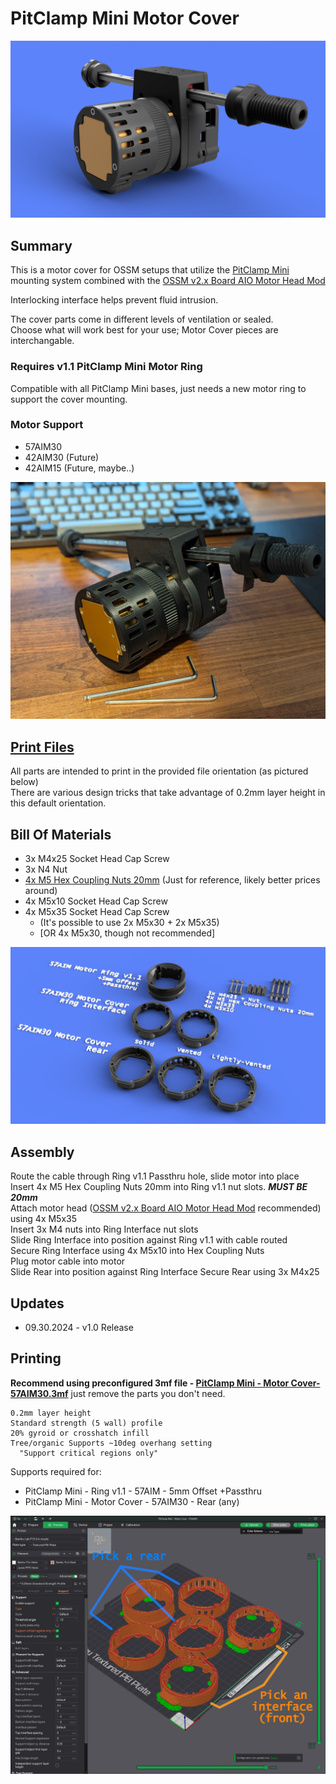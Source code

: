 # PitClamp Mini Motor Cover
![](Images/Renders/Vented.png)

## Summary    
This is a motor cover for OSSM setups that utilize the [PitClamp Mini](https://github.com/armpitMFG/PitClamp-Mini) mounting system combined with the [OSSM v2.x Board AIO Motor Head Mod](https://github.com/armpitMFG/OSSM-Parts/tree/main/OSSM%20v2.x%20AIO%20Motor%20Head%20Mod)  

Interlocking interface helps prevent fluid intrusion.

The cover parts come in different levels of ventilation or sealed.  
Choose what will work best for your use; Motor Cover pieces are interchangable.  

### Requires v1.1 PitClamp Mini Motor Ring  
Compatible with all PitClamp Mini bases, just needs a new motor ring to support the cover mounting.

### Motor Support
- 57AIM30
- 42AIM30 (Future)
- 42AIM15 (Future, maybe..)  



![](Images/Vented.jpg)

## [Print Files](Files/)  
All parts are intended to print in the provided file orientation (as pictured below)  
There are various design tricks that take advantage of 0.2mm layer height in this default orientation.

## Bill Of Materials
  - 3x M4x25 Socket Head Cap Screw
  - 3x N4 Nut
  - [4x M5 Hex Coupling Nuts 20mm](https://www.amazon.com/uxcell-0-8-Pitch-Length-Stainless-Coupling/dp/B07JPYF4DC/) (Just for reference, likely better prices around)
  - 4x M5x10 Socket Head Cap Screw
  - 4x M5x35 Socket Head Cap Screw 
    - (It's possible to use 2x M5x30 + 2x M5x35) 
    - [OR 4x M5x30, though not recommended]

  
![](Images/Renders/Overview.png)

## Assembly

Route the cable through Ring v1.1 Passthru hole, slide motor into place  
Insert 4x M5 Hex Coupling Nuts 20mm into Ring v1.1 nut slots. ***MUST BE 20mm***  
Attach motor head ([OSSM v2.x Board AIO Motor Head Mod](https://github.com/armpitMFG/OSSM-Parts/tree/main/OSSM%20v2.x%20AIO%20Motor%20Head%20Mod) recommended) using 4x M5x35  
Insert 3x M4 nuts into Ring Interface nut slots  
Slide Ring Interface into position against Ring v1.1 with cable routed  
Secure Ring Interface using 4x M5x10 into Hex Coupling Nuts  
Plug motor cable into motor  
Slide Rear into position against Ring Interface
Secure Rear using 3x M4x25  


## Updates
  - 09.30.2024 - v1.0 Release

## Printing

**Recommend using preconfigured 3mf file - [PitClamp Mini - Motor Cover- 57AIM30.3mf](Files/Preconfigured%203mf%20Files/)** just remove the parts you don't need.

    0.2mm layer height
    Standard strength (5 wall) profile
    20% gyroid or crosshatch infill
    Tree/organic Supports ~10deg overhang setting
      "Support critical regions only"
  
Supports required for:
  - PitClamp Mini - Ring v1.1 - 57AIM - 5mm Offset +Passthru
  - PitClamp Mini - Motor Cover - 57AIM30 - Rear (any)

![](Images/Print/Print.jpg)  